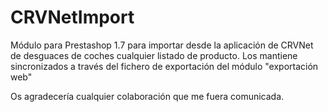 # CRVNetImport
Módulo para Prestashop 1.7 para importar desde la aplicación de CRVNet de desguaces de coches cualquier listado de producto. 
Los mantiene sincronizados a través del fichero de exportación del módulo "exportación web"

Os agradecería cualquier colaboración que me fuera comunicada.

